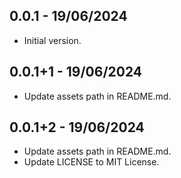## 0.0.1 - 19/06/2024

- Initial version.

## 0.0.1+1 - 19/06/2024

- Update assets path in README.md.

## 0.0.1+2 - 19/06/2024

- Update assets path in README.md.
- Update LICENSE to MIT License.
